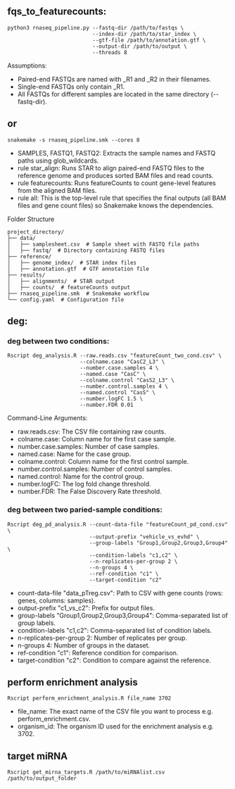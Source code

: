 ## fqs_to_featurecounts:
```
python3 rnaseq_pipeline.py --fastq-dir /path/to/fastqs \
                           --index-dir /path/to/star_index \
                           --gtf-file /path/to/annotation.gtf \
                           --output-dir /path/to/output \
                           --threads 8
```

Assumptions:
- Paired-end FASTQs are named with _R1 and _R2 in their filenames.
- Single-end FASTQs only contain _R1.
- All FASTQs for different samples are located in the same directory (--fastq-dir).
## or
```
snakemake -s rnaseq_pipeline.smk --cores 8
```
- SAMPLES, FASTQ1, FASTQ2: Extracts the sample names and FASTQ paths using glob_wildcards.
- rule star_align: Runs STAR to align paired-end FASTQ files to the reference genome and produces sorted BAM files and read counts.
- rule featurecounts: Runs featureCounts to count gene-level features from the aligned BAM files.
- rule all: This is the top-level rule that specifies the final outputs (all BAM files and gene count files) so Snakemake knows the dependencies.


Folder Structure

```
project_directory/
├── data/
│   ├── samplesheet.csv  # Sample sheet with FASTQ file paths
│   ├── fastq/  # Directory containing FASTQ files
├── reference/
│   ├── genome_index/  # STAR index files
│   ├── annotation.gtf  # GTF annotation file
├── results/
│   ├── alignments/  # STAR output
│   ├── counts/  # featureCounts output
├── rnaseq_pipeline.smk  # Snakemake workflow
└── config.yaml  # Configuration file
```

## deg: 
### deg between two conditions:
``` 
Rscript deg_analysis.R --raw.reads.csv "featureCount_two_cond.csv" \
                       --colname.case "CasC2_L3" \
                       --number.case.samples 4 \
                       --named.case "CasC" \
                       --colname.control "CasS2_L3" \
                       --number.control.samples 4 \
                       --named.control "CasS" \
                       --number.logFC 1.5 \
                       --number.FDR 0.01
```

Command-Line Arguments:
- raw.reads.csv: The CSV file containing raw counts.
- colname.case: Column name for the first case sample.
- number.case.samples: Number of case samples.
- named.case: Name for the case group.
- colname.control: Column name for the first control sample.
- number.control.samples: Number of control samples.
- named.control: Name for the control group.
- number.logFC: The log fold change threshold.
- number.FDR: The False Discovery Rate threshold.

### deg between two paried-sample conditions:
```
Rscript deg_pd_analysis.R --count-data-file "featureCount_pd_cond.csv" \
                          --output-prefix "vehicle_vs_evhd" \
                          --group-labels "Group1,Group2,Group3,Group4" \
                          --condition-labels "c1,c2" \
                          --n-replicates-per-group 2 \
                          --n-groups 4 \
                          --ref-condition "c1" \
                          --target-condition "c2"  
```
- count-data-file "data_pTreg.csv": Path to CSV with gene counts (rows: genes, columns: samples).
- output-prefix "c1_vs_c2": Prefix for output files.
- group-labels "Group1,Group2,Group3,Group4": Comma-separated list of group labels.
- condition-labels "c1,c2": Comma-separated list of condition labels.
- n-replicates-per-group 2: Number of replicates per group.
- n-groups 4: Number of groups in the dataset.
- ref-condition "c1": Reference condition for comparison.
- target-condition "c2": Condition to compare against the reference.

## perform enrichment analysis
```
Rscript perform_enrichment_analysis.R file_name 3702
```
- file_name: The exact name of the CSV file you want to process e.g. perform_enrichment.csv.
- organism_id: The organism ID used for the enrichment analysis e.g. 3702.

## target miRNA
```
Rscript get_mirna_targets.R /path/to/miRNAlist.csv /path/to/output_folder
```
